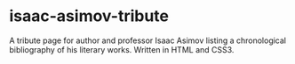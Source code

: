 # isaac-asimov-tribute
A tribute page for author and professor Isaac Asimov listing a chronological bibliography of his literary works. Written in HTML and CSS3.
